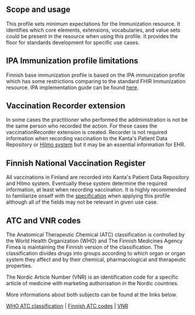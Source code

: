 ## Scope and usage

This profile sets minimum expectations for the Immunization resource. It identifies which core elements, extensions, vocabularies, and value sets could be present in the resource when using this profile. It provides the floor for standards development for specific use cases.

## IPA Immunization profile limitations

Finnish base immunization profile is based on the IPA immunization profile which has some restrictions comparing to the standard FHIR Immunization resource. IPA implementation guide can be found [here](https://hl7.org/fhir/us/core/StructureDefinition-us-core-immunization.html).

## Vaccination Recorder extension

In some cases the practitioner who performed the addministration is not be the same person who recorded the action. For these cases the vaccinationRecorder extension is created. Recorder is not required information when recording vaccination to the Kanta's Patient Data Repository or [Hilmo system](https://thl.fi/fi/tilastot-ja-data/ohjeet-tietojen-toimittamiseen/hoitoilmoitusjarjestelma-hilmo) but it may be an essential information for EHR.

## Finnish National Vaccination Register

All vaccinations in Finland are recorded into Kanta's Patient Data Repository and Hilmo system. Eventually these system determine the required information, at least when recording vaccination. It is highly recommended to familiarize onself with the [specification](https://koodistopalvelu.kanta.fi/codeserver/pages/classification-view-page.xhtml?classificationKey=644&versionKey=1572) when applying this profile although all of the fields may not be relevant in given use case.

## ATC and VNR codes

<p>The Anatomical Therapeutic Chemical (ATC) classification is controlled by the World Health Organization (WHO) and The Finnish Medicines Agency Fimea is maintaining the Finnish version of the classification. The classification divides drugs into groups according to which organ or organ system they affect and by their chemical, pharmacological and therapeutic properties.</p>
<p>The Nordic Article Number (VNR) is an  identification code for a specific article of medicine with marketing authorisation in the Nordic countries.</p>
<p>More informations about both subjects can be found at the links below.</p>

[WHO ATC classification](https://www.whocc.no/atc_ddd_index/) | 
[Finnish ATC codes](https://www.fimea.fi/web/en/databases_and_registers/atc-codes) | 
[VNR](https://wiki.vnr.fi/wp-content/uploads/2019/02/Nordic-Article-Numbers-Nordic-instructions-ver-2.0.pdf)
